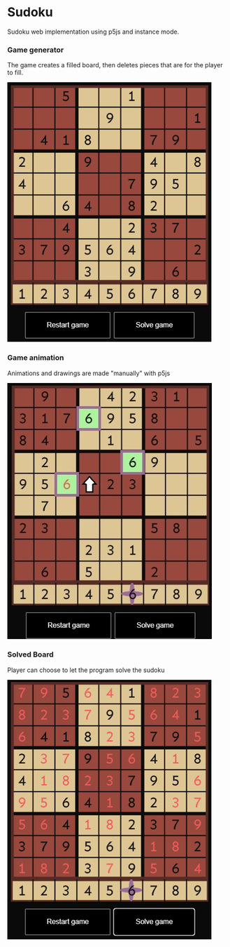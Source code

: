 # Sudoku
Sudoku web implementation using p5js and instance mode.

### Game generator
The game creates a filled board, then deletes pieces that are for the player to fill.

![Sudoku unsolved board](/SS/sudo1.png)

### Game animation
Animations and drawings are made "manually" with p5js

![Sudoku unsolved board](/SS/inked_sudo2.jpg)

### Solved Board
Player can choose to let the program solve the sudoku

![Sudoku solved board](/SS/sudo2.png)
